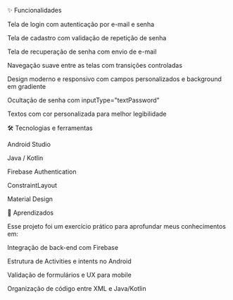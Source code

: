 ✨ Funcionalidades

Tela de login com autenticação por e-mail e senha

Tela de cadastro com validação de repetição de senha

Tela de recuperação de senha com envio de e-mail

Navegação suave entre as telas com transições controladas

Design moderno e responsivo com campos personalizados e background em gradiente

Ocultação de senha com inputType="textPassword"

Textos com cor personalizada para melhor legibilidade

🛠️ Tecnologias e ferramentas

Android Studio

Java / Kotlin

Firebase Authentication

ConstraintLayout

Material Design

📌 Aprendizados

Esse projeto foi um exercício prático para aprofundar meus conhecimentos em:

Integração de back-end com Firebase

Estrutura de Activities e intents no Android

Validação de formulários e UX para mobile

Organização de código entre XML e Java/Kotlin
